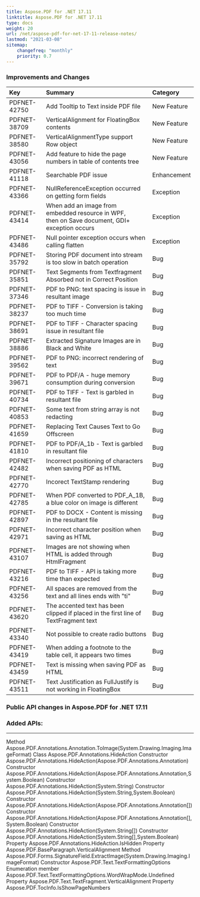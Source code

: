 ```yaml
---
title: Aspose.PDF for .NET 17.11 
linktitle: Aspose.PDF for .NET 17.11 
type: docs
weight: 20
url: /net/aspose-pdf-for-net-17-11-release-notes/
lastmod: "2021-03-08"
sitemap:
    changefreq: "monthly"
    priority: 0.7
---
```


### **Improvements and Changes**

|**Key**|**Summary**|**Category**|
| :- | :- | :- |
|PDFNET-42750|Add Tooltip to Text inside PDF file|New Feature|
|PDFNET-38709|VerticalAlignment for FloatingBox contents|New Feature|
|PDFNET-38580|VerticalAlignmentType support Row object|New Feature|
|PDFNET-43056|Add feature to hide the page numbers in table of contents tree|New Feature|
|PDFNET-41118|Searchable PDF issue|Enhancement|
|PDFNET-43366|NullReferenceException occurred on getting form fields|Exception|
|PDFNET-43414|When add an image from embedded resource in WPF, <br>then on Save document, GDI+ exception occurs|Exception|
|PDFNET-43486|Null pointer exception occurs when calling flatten|Exception|
|PDFNET-35792|Storing PDF document into stream is too slow in batch operation|Bug|
|PDFNET-35851|Text Segments from Textfragment Absorbed not in Correct Position|Bug|
|PDFNET-37346|PDF to PNG: text spacing is issue in resultant image|Bug|
|PDFNET-38237|PDF to TIFF - Conversion is taking too much time|Bug|
|PDFNET-38691|PDF to TIFF - Character spacing issue in resultant file |Bug|
|PDFNET-38886|Extracted Signature Images are in Black and White |Bug|
|PDFNET-39562|PDF to PNG: incorrect rendering of text |Bug|
|PDFNET-39671|PDF to PDF/A - huge memory consumption during conversion|Bug|
|PDFNET-40734|PDF to TIFF - Text is garbled in resultant file|Bug|
|PDFNET-40853|Some text from string array is not redacting|Bug|
|PDFNET-41659|Replacing Text Causes Text to Go Offscreen|Bug|
|PDFNET-41810|PDF to PDF/A_1b - Text is garbled in resultant file|Bug|
|PDFNET-42482|Incorrect positioning of characters when saving PDF as HTML|Bug|
|PDFNET-42770|Incorect TextStamp rendering|Bug|
|PDFNET-42785|When PDF converted to PDF_A_1B, a blue color on image is different|Bug|
|PDFNET-42897|PDF to DOCX - Content is missing in the resultant file|Bug|
|PDFNET-42971|Incorrect character position when saving as HTML|Bug|
|PDFNET-43107|Images are not showing when HTML is added through HtmlFragment|Bug|
|PDFNET-43216|PDF to TIFF - API is taking more time than expected|Bug|
|PDFNET-43256|All spaces are removed from the text and all lines ends with "ti"|Bug|
|PDFNET-43620|The accented text has been clipped if placed in the first line of TextFragment text|Bug|
|PDFNET-43340|Not possible to create radio buttons|Bug|
|PDFNET-43419|When adding a footnote to the table cell, it appears two times|Bug|
|PDFNET-43459|Text is missing when saving PDF as HTML|Bug|
|PDFNET-43511|Text Justification as FullJustify is not working in FloatingBox|Bug|
### **Public API changes in Aspose.PDF for .NET 17.11**
### **Added APIs:**

-----
Method Aspose.PDF.Annotations.Annotation.ToImage(System.Drawing.Imaging.ImageFormat)
Class Aspose.PDF.Annotations.HideAction
Constructor Aspose.PDF.Annotations.HideAction(Aspose.PDF.Annotations.Annotation)
Constructor Aspose.PDF.Annotations.HideAction(Aspose.PDF.Annotations.Annotation,System.Boolean)
Constructor Aspose.PDF.Annotations.HideAction(System.String)
Constructor Aspose.PDF.Annotations.HideAction(System.String,System.Boolean)
Constructor Aspose.PDF.Annotations.HideAction(Aspose.PDF.Annotations.Annotation[])
Constructor Aspose.PDF.Annotations.HideAction(Aspose.PDF.Annotations.Annotation[],System.Boolean)
Constructor Aspose.PDF.Annotations.HideAction(System.String[])
Constructor Aspose.PDF.Annotations.HideAction(System.String[],System.Boolean)
Property Aspose.PDF.Annotations.HideAction.IsHidden
Property Aspose.PDF.BaseParagraph.VerticalAlignment
Method Aspose.PDF.Forms.SignatureField.ExtractImage(System.Drawing.Imaging.ImageFormat)
Constructor Aspose.PDF.Text.TextFormattingOptions
Enumeration member Aspose.PDF.Text.TextFormattingOptions.WordWrapMode.Undefined
Property Aspose.PDF.Text.TextFragment.VerticalAlignment
Property Aspose.PDF.TocInfo.IsShowPageNumbers
